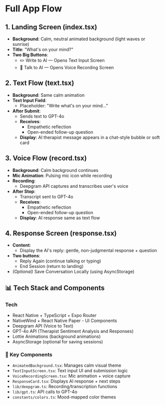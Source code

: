 # Full App Flow

## 1. Landing Screen (index.tsx)
- **Background**: Calm, neutral animated background (light waves or sunrise)
- **Title**: "What's on your mind?"
- **Two Big Buttons**:
  - ✏️ Write to AI — Opens Text Input Screen
  - 🎤 Talk to AI — Opens Voice Recording Screen

## 2. Text Flow (text.tsx)
- **Background**: Same calm animation
- **Text Input Field**:
  - Placeholder: "Write what's on your mind..."
- **After Submit**:
  - Sends text to GPT-4o
  - **Receives**:
    - Empathetic reflection
    - Open-ended follow-up question
  - **Display**: AI therapist message appears in a chat-style bubble or soft card

## 3. Voice Flow (record.tsx)
- **Background**: Calm background continues
- **Mic Animation**: Pulsing mic icon while recording
- **Recording**:
  - Deepgram API captures and transcribes user's voice
- **After Stop**:
  - Transcript sent to GPT-4o
  - **Receives**:
    - Empathetic reflection
    - Open-ended follow-up question
  - **Display**: AI response same as text flow

## 4. Response Screen (response.tsx)
- **Content**:
  - Display the AI's reply: gentle, non-judgmental response + question
- **Two buttons**:
  - Reply Again (continue talking or typing)
  - End Session (return to landing)
- _(Optional)_ Save Conversation Locally (using AsyncStorage)

## 📊 Tech Stack and Components

### Tech
- React Native + TypeScript + Expo Router
- NativeWind + React Native Paper - UI Components
- Deepgram API (Voice to Text)
- GPT-4o API (Therapist Sentiment Analysis and Responses)
- Lottie Animations (background animations)
- AsyncStorage (optional for saving sessions)

### 🔩 Key Components
- `AnimatedBackground.tsx`: Manages calm visual theme
- `TextInputScreen.tsx`: Text input UI and submission logic
- `VoiceRecordingScreen.tsx`: Mic animation + voice capture
- `ResponseCard.tsx`: Displays AI response + next steps
- `lib/deepgram.ts`: Recording/transcription functions
- `lib/gpt.ts`: API calls to GPT-4o
- `constants/colors.ts`: Mood-mapped color themes

